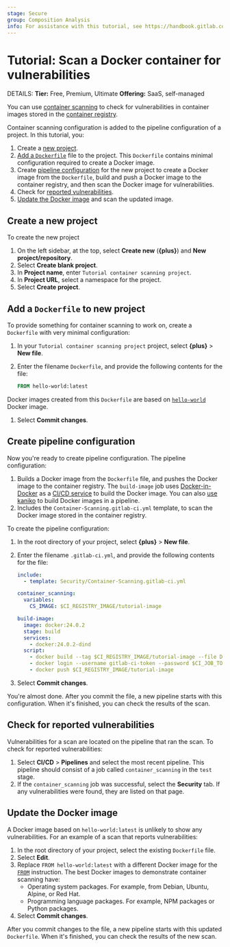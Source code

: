 ```yaml
---
stage: Secure
group: Composition Analysis
info: For assistance with this tutorial, see https://handbook.gitlab.com/handbook/product/ux/technical-writing/#assignments-to-other-projects-and-subjects.
---
```


# Tutorial: Scan a Docker container for vulnerabilities

DETAILS:
**Tier:** Free, Premium, Ultimate
**Offering:** SaaS, self-managed

You can use [container scanning](../../user/application_security/container_scanning/index.md) to check for vulnerabilities
in container images stored in the [container registry](../../user/packages/container_registry/index.md).

Container scanning configuration is added to the pipeline configuration of a project. In this tutorial, you:

1. Create a [new project](#create-a-new-project).
1. [Add a `Dockerfile`](#add-a-dockerfile-to-new-project) file to the project. This `Dockerfile` contains minimal
   configuration required to create a Docker image.
1. Create [pipeline configuration](#create-pipeline-configuration) for the new project to create a Docker
   image from the `Dockerfile`, build and push a Docker image to the container registry, and then scan the Docker image
   for vulnerabilities.
1. Check for [reported vulnerabilities](#check-for-reported-vulnerabilities).
1. [Update the Docker image](#update-the-docker-image) and scan the updated image.

## Create a new project

To create the new project

1. On the left sidebar, at the top, select **Create new** (**{plus}**) and **New project/repository**.
1. Select **Create blank project**.
1. In **Project name**, enter `Tutorial container scanning project`.
1. In **Project URL**, select a namespace for the project.
1. Select **Create project**.

## Add a `Dockerfile` to new project

To provide something for container scanning to work on, create a `Dockerfile` with very minimal configuration:

1. In your `Tutorial container scanning project` project, select **{plus}** > **New file**.
1. Enter the filename `Dockerfile`, and provide the following contents for the file:

   ```Dockerfile
   FROM hello-world:latest
   ```

Docker images created from this `Dockerfile` are based on [`hello-world`](https://hub.docker.com/_/hello-world) Docker
image.

1. Select **Commit changes**.

## Create pipeline configuration

Now you're ready to create pipeline configuration. The pipeline configuration:

1. Builds a Docker image from the `Dockerfile` file, and pushes the Docker image to the container registry. The
   `build-image` job uses [Docker-in-Docker](../../ci/docker/using_docker_build.md) as a
   [CI/CD service](../../ci/services/index.md) to build the Docker image. You can also
   [use kaniko](../../ci/docker/using_kaniko.md) to build Docker images in a pipeline.
1. Includes the `Container-Scanning.gitlab-ci.yml` template, to scan the Docker image stored in the container registry.

To create the pipeline configuration:

1. In the root directory of your project, select **{plus}** > **New file**.
1. Enter the filename `.gitlab-ci.yml`, and provide the following contents for the file:

   ```yaml
   include:
     - template: Security/Container-Scanning.gitlab-ci.yml

   container_scanning:
     variables:
       CS_IMAGE: $CI_REGISTRY_IMAGE/tutorial-image

   build-image:
     image: docker:24.0.2
     stage: build
     services:
       - docker:24.0.2-dind
     script:
       - docker build --tag $CI_REGISTRY_IMAGE/tutorial-image --file Dockerfile .
       - docker login --username gitlab-ci-token --password $CI_JOB_TOKEN $CI_REGISTRY
       - docker push $CI_REGISTRY_IMAGE/tutorial-image
   ```

1. Select **Commit changes**.

You're almost done. After you commit the file, a new pipeline starts with this configuration.
When it's finished, you can check the results of the scan.

## Check for reported vulnerabilities

Vulnerabilities for a scan are located on the pipeline that ran the scan. To check for reported vulnerabilities:

1. Select **CI/CD** > **Pipelines** and select the most recent pipeline. This pipeline should consist of a job called
   `container_scanning` in the `test` stage.
1. If the `container_scanning` job was successful, select the **Security** tab. If any vulnerabilities were found, they
   are listed on that page.

## Update the Docker image

A Docker image based on `hello-world:latest` is unlikely to show any vulnerabilities. For an example of a scan that
reports vulnerabilities:

1. In the root directory of your project, select the existing `Dockerfile` file.
1. Select **Edit**.
1. Replace `FROM hello-world:latest` with a different Docker image for the
   [`FROM`](https://docs.docker.com/engine/reference/builder/#from) instruction. The best Docker images to demonstrate
   container scanning have:
   - Operating system packages. For example, from Debian, Ubuntu, Alpine, or Red Hat.
   - Programming language packages. For example, NPM packages or Python packages.
1. Select **Commit changes**.

After you commit changes to the file, a new pipeline starts with this updated `Dockerfile`. When it's finished, you can
check the results of the new scan.
